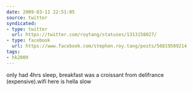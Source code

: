 ```yaml
---
date: 2009-03-11 22:51:05
source: twitter
syndicated:
- type: twitter
  url: https://twitter.com/roytang/statuses/1313158027/
- type: facebook
  url: https://www.facebook.com/stephen.roy.tang/posts/56819589214
tags:
- hk2009
---
```


only had 4hrs sleep, breakfast was a croissant from delifrance (expensive).wifi here is hella slow